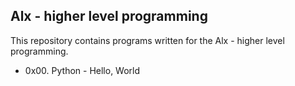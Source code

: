 ## Alx - higher level programming

This repository contains programs written for the Alx - higher level programming.

  - 0x00. Python - Hello, World
